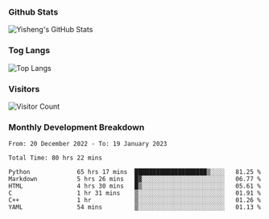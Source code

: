 ### Github Stats
![Yisheng's GitHub Stats](https://github-readme-stats-9qabuvhk1-gongyisheng.vercel.app/api?username=gongyisheng&count_private=true&show_icons=true)
### Tog Langs
![Top Langs](https://github-readme-stats-9qabuvhk1-gongyisheng.vercel.app/api/top-langs/?username=gongyisheng&layout=compact)
### Visitors
![Visitor Count](https://profile-counter.glitch.me/gongyisheng/count.svg)
### Monthly Development Breakdown
<!--START_SECTION:waka-->

```text
From: 20 December 2022 - To: 19 January 2023

Total Time: 80 hrs 22 mins

Python             65 hrs 17 mins  ████████████████████▒░░░░   81.25 %
Markdown           5 hrs 26 mins   █▓░░░░░░░░░░░░░░░░░░░░░░░   06.77 %
HTML               4 hrs 30 mins   █▒░░░░░░░░░░░░░░░░░░░░░░░   05.61 %
C                  1 hr 31 mins    ▒░░░░░░░░░░░░░░░░░░░░░░░░   01.91 %
C++                1 hr            ▒░░░░░░░░░░░░░░░░░░░░░░░░   01.26 %
YAML               54 mins         ▒░░░░░░░░░░░░░░░░░░░░░░░░   01.13 %
```

<!--END_SECTION:waka-->
